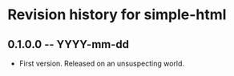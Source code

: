 # Revision history for simple-html

## 0.1.0.0 -- YYYY-mm-dd

* First version. Released on an unsuspecting world.

